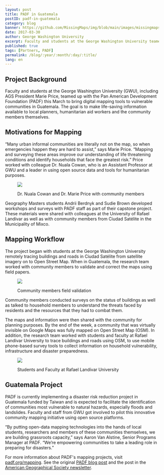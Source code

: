 ```yaml
---
layout: post
title: PADF in Guatemala
postID: padf-in-guatemala
category: blog
banner: https://github.com/MissingMaps/img/blob/main/images/missingmaps-blog_20170330_padf-guat-group-pic.jpg
date: 2017-03-30
author: George Washington University
excerpt: Faculty and students at the George Washington University teamed up with the Pan American Development Foundation (PADF) this March to bring digital mapping tools to vulnerable communities in Guatemala.
published: true
tags: [Partners, PADF]
permalink: /blog/:year/:month/:day/:title/
lang: en
---
```


## Project Background
Faculty and students at the George Washington University (GWU), including AGS President Marie Price, teamed up with the Pan American Development Foundation (PADF) this March to bring digital mapping tools to vulnerable communities in Guatemala. The goal is to make life-saving information available to local planners, humanitarian aid workers and the community members themselves. 
## Motivations for Mapping
“Many urban informal communities are literally not on the map, so when emergencies happen they are hard to assist,” says Marie Price. “Mapping and surveying these areas improve our understanding of life threatening conditions and identify households that face the greatest risk.”  Price worked with colleague Dr. Nuala Cowan, who is an Assistant Professor at GWU and a leader in using open source data and tools for humanitarian purposes.

<figure>
<img style="display: block;margin:auto; " src="https://github.com/MissingMaps/img/blob/main/images/missingmaps-blog_20170330_pricecowan.jpg"/>
<p class="caption">Dr. Nuala Cowan and Dr. Marie Price with community members</p>
</figure>

Geography Masters students Andrii Berdnyk and Sudie Brown developed workshops and surveys with PADF staff as part of their capstone project.  These materials were shared with colleagues at the University of Rafael Landívar as well as with community members from Ciudad Satélite in the Municipality of Mixco.
## Mapping Workflow

The project began with students at the George Washington University remotely tracing buildings and roads in Ciudad Satélite from satellite imagery on to Open Street Map.  When in Guatemala, the research team worked with community members to validate and correct the maps using field papers.

<figure>
<img style="display: block;margin:auto; " src="https://github.com/MissingMaps/img/blob/main/images/missingmaps-blog_20170330_communitymembers.jpg"/>
<p class="caption">Community members field validation</p>
</figure>

Community members conducted surveys on the status of buildings as well as talked to household members to understand the threats faced by residents and the resources that they had to combat them.

The maps and information were then shared with the community for planning purposes.  By the end of the week, a community that was virtually invisible on Google Maps was fully mapped on Open Street Map (OSM).
In addition, the research team worked with students and faculty at Rafael Landívar University to trace buildings and roads using OSM, to use mobile phone-based survey tools to collect information on household vulnerability, infrastructure and disaster preparedness.

<figure>
  <img style="display: block;margin:auto; " src="https://github.com/MissingMaps/img/blob/main/images/missingmaps-blog_20170330_unimapping.jpg"/>
  <p class="caption">Students and Faculty at Rafael Landívar University</p>
</figure>

## Guatemala Project

PADF is currently implementing a disaster risk reduction project in Guatemala funded by Taiwan and is expected to facilitate the identification of communities most vulnerable to natural hazards, especially floods and landslides.  Faculty and staff from GWU got involved to pilot this innovative community mapping initiative using open source platforms.

“By putting open-data mapping technologies into the hands of local students, researchers and members of these communities themselves, we are building grassroots capacity,” says Aaron Van Alstine, Senior Programs Manager at PADF. “We’re empowering communities to take a leading role in preparing for disasters.”

For more information about PADF's mapping projects, visit [padf.org/mapping](https://padf.org/mapping]).
See the original [PADF blog post](https://padf.org/news/2017/3/22/promoting-community-mapping-and-open-source-platforms-in-guatemala) and the post in the [American Geographical Society newsletter](http://us10.campaign-archive1.com/?u=023a4ebf81fd06583f67b9f62&id=c2624963e5&e=[UNIQID]).
